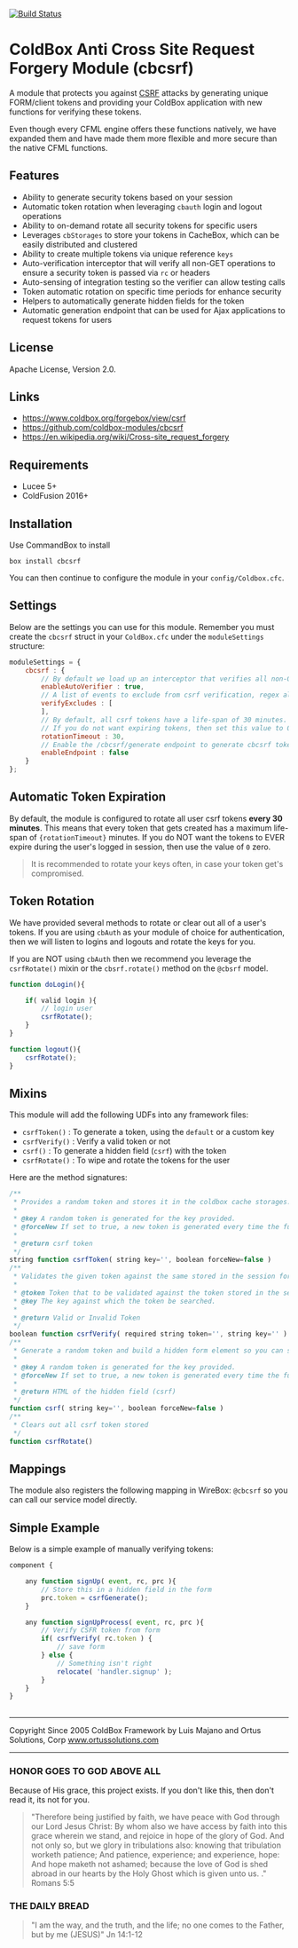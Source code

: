 [![Build Status](https://travis-ci.org/coldbox-modules/cbcsrf.svg?branch=master)](https://travis-ci.org/coldbox-modules/cbcsrf)

# ColdBox Anti Cross Site Request Forgery Module (cbcsrf)

A module that protects you against [CSRF](https://en.wikipedia.org/wiki/Cross-site_request_forgery) attacks by generating unique FORM/client tokens and providing your ColdBox application with new functions for verifying these tokens.  

Even though every CFML engine offers these functions natively, we have expanded them and have made them more flexible and more secure than the native CFML functions.

## Features

* Ability to generate security tokens based on your session
* Automatic token rotation when leveraging `cbauth` login and logout operations
* Ability to on-demand rotate all security tokens for specific users
* Leverages `cbStorages` to store your tokens in CacheBox, which can be easily distributed and clustered
* Ability to create multiple tokens via unique reference `keys`
* Auto-verification interceptor that will verify all non-GET operations to ensure a security token is passed via `rc` or headers
* Auto-sensing of integration testing so the verifier can allow testing calls
* Token automatic rotation on specific time periods for enhance security
* Helpers to automatically generate hidden fields for the token
* Automatic generation endpoint that can be used for Ajax applications to request tokens for users

## License

Apache License, Version 2.0.

## Links

- https://www.coldbox.org/forgebox/view/csrf
- https://github.com/coldbox-modules/cbcsrf
- https://en.wikipedia.org/wiki/Cross-site_request_forgery

## Requirements

- Lucee 5+
- ColdFusion 2016+

## Installation

Use CommandBox to install

`box install cbcsrf`

You can then continue to configure the module in your `config/Coldbox.cfc`.

## Settings

Below are the settings you can use for this module. Remember you must create the `cbcsrf` struct in your `ColdBox.cfc` under the `moduleSettings` structure:

```js
moduleSettings = {
	cbcsrf : {
		// By default we load up an interceptor that verifies all non-GET incoming requests against the token validations
		enableAutoVerifier : true,
		// A list of events to exclude from csrf verification, regex allowed: e.g. stripe\..*
		verifyExcludes : [
		],
		// By default, all csrf tokens have a life-span of 30 minutes. After 30 minutes, they expire and we aut-generate new ones.
		// If you do not want expiring tokens, then set this value to 0
		rotationTimeout : 30,
		// Enable the /cbcsrf/generate endpoint to generate cbcsrf tokens for secured users.
		enableEndpoint : false
	}
};
```

## Automatic Token Expiration

By default, the module is configured to rotate all user csrf tokens **every 30 minutes**.  This means that every token that gets created has a maximum life-span of `{rotationTimeout}` minutes.  If you do NOT want the tokens to EVER expire during the user's logged in session, then use the value of `0` zero.

> It is recommended to rotate your keys often, in case your token get's compromised.

## Token Rotation

We have provided several methods to rotate or clear out all of a user's tokens.  If you are using `cbAuth` as your module of choice for authentication, then we will listen to logins and logouts and rotate the keys for you.

If you are NOT using `cbAuth` then we recommend you leverage the `csrfRotate()` mixin or the `cbsrf.rotate()` method on the `@cbsrf` model.

```js
function doLogin(){

	if( valid login ){
		// login user
		csrfRotate();
	}
}

function logout(){
	csrfRotate();
}
```

## Mixins

This module will add the following UDFs into any framework files: 

- `csrfToken()` : To generate a token, using the `default` or a custom key
- `csrfVerify()` : Verify a valid token or not
- `csrf()` : To generate a hidden field (`csrf`) with the token
- `csrfRotate()` : To wipe and rotate the tokens for the user

Here are the method signatures:

```js
/**
 * Provides a random token and stores it in the coldbox cache storages. You can also provide a specific key to store.
 *
 * @key A random token is generated for the key provided.
 * @forceNew If set to true, a new token is generated every time the function is called. If false, in case a token exists for the key, the same key is returned.
 *
 * @return csrf token
 */
string function csrfToken( string key='', boolean forceNew=false )
/**
 * Validates the given token against the same stored in the session for a specific key.
 *
 * @token Token that to be validated against the token stored in the session.
 * @key The key against which the token be searched.
 *
 * @return Valid or Invalid Token
 */
boolean function csrfVerify( required string token='', string key='' )
/**
 * Generate a random token and build a hidden form element so you can submit it with your form
 *
 * @key A random token is generated for the key provided.
 * @forceNew If set to true, a new token is generated every time the function is called. If false, in case a token exists for the key, the same key is returned.
 *
 * @return HTML of the hidden field (csrf)
 */
function csrf( string key='', boolean forceNew=false )
/**
 * Clears out all csrf token stored
 */
function csrfRotate()
```

## Mappings

The module also registers the following mapping in WireBox: `@cbcsrf` so you can call our service model directly.

## Simple Example

Below is a simple example of manually verifying tokens:

```js
component {

    any function signUp( event, rc, prc ){
        // Store this in a hidden field in the form
        prc.token = csrfGenerate();
    }

    any function signUpProcess( event, rc, prc ){
        // Verify CSFR token from form
        if( csrfVerify( rc.token ) {
            // save form
        } else {
            // Something isn't right
            relocate( 'handler.signup' );
        }
    }
}
```

##


********************************************************************************
Copyright Since 2005 ColdBox Framework by Luis Majano and Ortus Solutions, Corp
www.ortussolutions.com
********************************************************************************

### HONOR GOES TO GOD ABOVE ALL

Because of His grace, this project exists. If you don't like this, then don't read it, its not for you.

>"Therefore being justified by faith, we have peace with God through our Lord Jesus Christ:
By whom also we have access by faith into this grace wherein we stand, and rejoice in hope of the glory of God.
And not only so, but we glory in tribulations also: knowing that tribulation worketh patience;
And patience, experience; and experience, hope:
And hope maketh not ashamed; because the love of God is shed abroad in our hearts by the 
Holy Ghost which is given unto us. ." Romans 5:5

### THE DAILY BREAD

 > "I am the way, and the truth, and the life; no one comes to the Father, but by me (JESUS)" Jn 14:1-12
